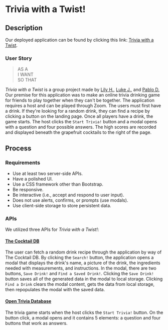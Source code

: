 # Trivia with a Twist!

## Description

Our deployed application can be found by clicking this link: [Trivia with a Twist](https://shilohjones194.github.io/triviawithatwist).

### User Story

> AS A  
> I WANT  
> SO THAT

_Trivia with a Twist_ is a group project made by [Lily H.](https://github.com/lilyhi), [Luke J.](https://github.com/Shilohjones194), and [Pablo D.](https://github.com/pablodlc) Our premise for this application was to make an online trivia drinking game for friends to play together when they can't be together. The application requires a host and can be played through Zoom. The users must first have a drink. If they're looking for a random drink, they can find a recipe by clicking a button on the landing page. Once all players have a drink, the game starts. The host clicks the `Start Trivia!` button and a modal opens with a question and four possible answers. The high scores are recorded and displayed beneath the grapefruit cocktails to the right of the page.

## Process

### Requirements

-   Use at least two server-side APIs.
-   Have a polished UI.
-   Use a CSS framework other than Bootstrap.
-   Be responsive.
-   Be interactive (i.e., accept and respond to user input).
-   Does not use alerts, confirms, or prompts (use modals).
-   Use client-side storage to store persistent data.

### APIs

We utilized three APIs for _Trivia with a Twist!_:

#### [The Cocktail DB](https://https://www.thecocktaildb.com/api.php)

The user can fetch a random drink recipe through the application by way of The Cocktail DB. By clicking the `Search!` button, the application opens a modal that displays the drink's name, a picture of the drink, the ingredients needed with measurements, and instructions. In the modal, there are two buttons, `Save Drink!` and `Find a Saved Drink!`. Clicking the `Save Drink!` button saves all of the generated data in the modal to local storage. Clicking `Find a Drink` clears the modal content, gets the data from local storage, then repopulates the modal with the saved data.

#### [Open Trivia Database](https://https://opentdb.com/)

The trivia game starts when the host clicks the `Start Trivia!` button. On the button click, a modal opens and it contains 5 elements: a question and four buttons that work as answers.
